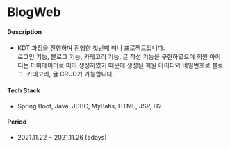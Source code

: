 # BlogWeb

#### Description
- KDT 과정을 진행하며 진행한 첫번째 미니 프로젝트입니다.  
로그인 기능, 블로그 기능, 카테고리 기능, 글 작성 기능을 구현하였으며 회원 아이디는 더미데이터로 미리 생성하였기 때문에 생성된 회원 아이디와 비밀번호로 블로그, 카테고리, 글 CRUD가 가능합니다.

#### Tech Stack
- Spring Boot, Java, JDBC, MyBatis, HTML, JSP, H2

#### Period
- 2021.11.22 ~ 2021.11.26 (5days)
